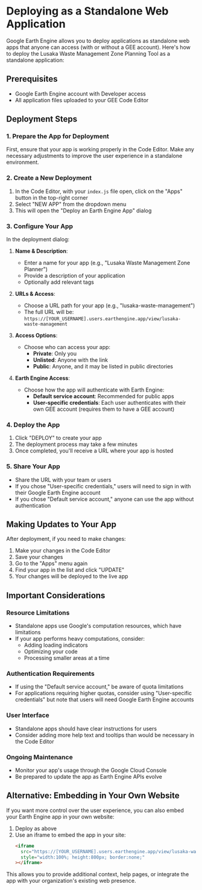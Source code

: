# Deploying as a Standalone Web Application

Google Earth Engine allows you to deploy applications as standalone web apps that anyone can access (with or without a GEE account). Here's how to deploy the Lusaka Waste Management Zone Planning Tool as a standalone application:

## Prerequisites

- Google Earth Engine account with Developer access
- All application files uploaded to your GEE Code Editor

## Deployment Steps

### 1. Prepare the App for Deployment

First, ensure that your app is working properly in the Code Editor. Make any necessary adjustments to improve the user experience in a standalone environment.

### 2. Create a New Deployment

1. In the Code Editor, with your `index.js` file open, click on the "Apps" button in the top-right corner
2. Select "NEW APP" from the dropdown menu
3. This will open the "Deploy an Earth Engine App" dialog

### 3. Configure Your App

In the deployment dialog:

1. **Name & Description**:
   - Enter a name for your app (e.g., "Lusaka Waste Management Zone Planner")
   - Provide a description of your application
   - Optionally add relevant tags

2. **URLs & Access**:
   - Choose a URL path for your app (e.g., "lusaka-waste-management")
   - The full URL will be: `https://[YOUR_USERNAME].users.earthengine.app/view/lusaka-waste-management`

3. **Access Options**:
   - Choose who can access your app:
     - **Private**: Only you
     - **Unlisted**: Anyone with the link
     - **Public**: Anyone, and it may be listed in public directories

4. **Earth Engine Access**:
   - Choose how the app will authenticate with Earth Engine:
     - **Default service account**: Recommended for public apps
     - **User-specific credentials**: Each user authenticates with their own GEE account (requires them to have a GEE account)

### 4. Deploy the App

1. Click "DEPLOY" to create your app
2. The deployment process may take a few minutes
3. Once completed, you'll receive a URL where your app is hosted

### 5. Share Your App

- Share the URL with your team or users
- If you chose "User-specific credentials," users will need to sign in with their Google Earth Engine account
- If you chose "Default service account," anyone can use the app without authentication

## Making Updates to Your App

After deployment, if you need to make changes:

1. Make your changes in the Code Editor
2. Save your changes
3. Go to the "Apps" menu again
4. Find your app in the list and click "UPDATE"
5. Your changes will be deployed to the live app

## Important Considerations

### Resource Limitations

- Standalone apps use Google's computation resources, which have limitations
- If your app performs heavy computations, consider:
  - Adding loading indicators
  - Optimizing your code
  - Processing smaller areas at a time

### Authentication Requirements

- If using the "Default service account," be aware of quota limitations
- For applications requiring higher quotas, consider using "User-specific credentials" but note that users will need Google Earth Engine accounts

### User Interface

- Standalone apps should have clear instructions for users
- Consider adding more help text and tooltips than would be necessary in the Code Editor

### Ongoing Maintenance

- Monitor your app's usage through the Google Cloud Console
- Be prepared to update the app as Earth Engine APIs evolve

## Alternative: Embedding in Your Own Website

If you want more control over the user experience, you can also embed your Earth Engine app in your own website:

1. Deploy as above
2. Use an iframe to embed the app in your site:
   ```html
   <iframe 
     src="https://[YOUR_USERNAME].users.earthengine.app/view/lusaka-waste-management" 
     style="width:100%; height:800px; border:none;"
   ></iframe>
   ```

This allows you to provide additional context, help pages, or integrate the app with your organization's existing web presence.